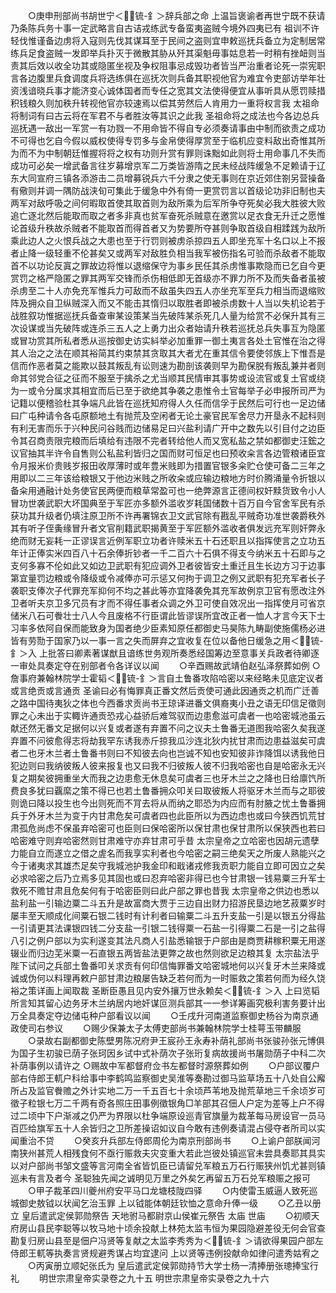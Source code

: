 <!-- { "loadSidebar": true } -->
　　○庚申刑部尚书胡世宁＜锍-釒＞辞兵部之命  上温旨褒谕者再世宁既不获请乃条陈兵务十事一定武略言自古诘戎练武专备蛮夷盗贼今境外四夷已有  祖训不许轻伐惟谨备边虏将入寇则先伐其谋耳至于民间之盗则宜申敕巡抚兵备立为定制居常练兵足食盗贼一发即举兵扑灭于微散其胁从歼其渠魁毋事姑息若一时稍有挫衄则当责其后效以收全功其或隐匿坐视及争权阻事忌成毁功者皆当严治重者论死一崇宪职言各边腹里兵食调度兵将选练俱在巡抚次则兵备其职视他官为难宜令吏部访举年壮资浅谙晓兵事才能济变心诚体国者而专任之宽其文法使得便宜从事听具从愿罚赎措积钱粮久则加秩升转视他官亦较速焉以偿其劳然后人肯用力一重将权言我  太祖命将制词有曰古云将在军君不与者胜汝等其识之此我  圣祖命将之成法也今各边总兵巡抚遇一敌出一军赏一有功戮一不用命皆不得自专必须奏请事由中制而欲责之成功不可得也乞自今假以威权使得专罚多与金帛使得厚赏至于临机应变料敌出奇惟其所为而不为中制朝廷惟握将将之权有功则升赏有罪则诛黜如此则将士用命事几不失而成功可必矣一增武备言往岁募增京军二万类皆游隋之民未经战阵缓急不足赖请于辽东大同宣府三镇各添游击二员增募锐兵六千分隶之使无事则在京近郊住劄另营操备有儆则并调一隅防战浃旬可集此于缓急中外有倚一更赏罚言以首级论功非旧制也夫两军对敌呼吸之间何暇取首使其取首则为敌所乘为后军所争夺死矣必我大胜彼大败追亡逐北然后能取而取之者多非真也贫军奋死杀贼意在邀赏以足衣食无升迁之愿惟论首级升秩故杀贼者不能取首而得首者又为势要所夺甚则争取首级自相蹂践为敌所乘此边人之火恨兵战之大患也至于行罚则被虏杀掠四五人即坐充军十名口以上不报者止降一级轻重不伦甚矣又或两军对敌胜负相当我军被伤指名可验而杀敌者不能取首不以功论反寘之罪故边将惟以退缩保守为事乡民任其杀虏惟事欺隐而已乞自今更赏罚之格严隐匿之罪其两军交锋而杀伤相低即无首级亦不罪力所不及而失备者虽被杀虏至二十人亦免充军惟兵力可敌而不敌虽失四五人亦坐充军至兵力相当而退缩败阵及拥众自卫纵贼深入而又不能击其惰归以取胜者即被杀虏数十人当以失机论若于战胜叙功惟据巡抚兵备查审某设策某当先破阵某杀死几人量为给赏不必保升其有三次设谋或当先破阵或连杀三五人之上勇力出众者始请升秩若巡抚总兵失事互为隐匿或冒功赏其所私者悉从巡按御史访实紏举必加重罪一御土夷言各处土官惟在治之得其人治之之法在顺其裕简其约束禁其贪取其大者尤在重其信令要使邻族上下惟吾是信而作恶者莫之能欺以鼓其叛乱有讼则速为勘剖该袭则早为勘保脱有叛乱兼并者则命其邻党合征之征而不服至于擒杀之尤当顺其民情审其事势或设流官或复土官或绕为一或令分属求其相宜而后已至于欲绝其争袭之患惟令土官每举子必申报所司严为记籍以便稽验杜其争端凡此皆在巡抚知府得人久任而信孚于民然后可行也一足边储曰广屯种请令各屯原额地土有抛荒及空闲者无论土豪官民军舍尽力开垦永不起科则有利无害而乐于兴种民问谷贱而边储易足曰兴盐利请广开中之数先以引目付之边臣令其召商责限完粮而后填给有违限不完者转给他人而又宽私盐之禁如都御史汪鋐之议官抽其半许令自售则公私盐利皆归之国而财可恒足也曰预收籴言各边管粮诸臣宜令月报米价贵贱岁报田收厚薄时或年豊米贱即为措置官银多籴贮仓使可备二三年之用即以二三年该给粮银又于他边米贱之所收籴或应输边粮地方时价腾涌量令折银以备籴用通融计处务使官民两便而粮草常盈可也一绝弊源言正德间权奸黩货致令小人冒功世袭武职大坏国典至于军匠亦多额外滥收岁耗国储数十百万自今官舍军民有杀获功其升级者仍填注原卫所不许再署锦衣卫文武官除有戡乱平贼奇功准世袭爵秩外其有听子侄夤缘冒升者文官削籍武职揭黄至于军匠额外滥收者俱发远充军则奸弊永绝而财无妄耗一正谬误言近例军职立功者许赎米五十石还职且以指挥使言之立功五年计正俸实米四百八十石余俸折钞者一千二百六十石俱不得支今纳米五十石即与之支何多寡不伦如此又如边卫武职有犯应调外卫者彼皆安土重迁且生长边方习于边事第宜量罚边粮或令降级或令减俸亦可示惩又何拘于调卫之例又武职有犯充军者长子袭职支俸次子代罪充军抑何不均之甚此等亦宜降袭免其充军故例京卫官有愿改注外卫者听夫京卫多冗员有才而不得任事者众调之外卫可使自效况出一指挥使月可省京储米八石可餋壮士八人今且废格不行臣谓此皆谬误所宜改正者一恤人才言今天下士习率多依阿自保而能致身为国者绝少臣素知原任都御史马昊陈九畴副使施儒杨必进皆有劳勚于国家乃以一事一言之失而屏弃之宜收复在位以备他日缓急之用＜锍-釒＞入  上批答曰卿素著谋猷且谙练世务观所奏悉经国筹边至意事关兵政者待卿逐一审处具奏定夺在别部者令各详议以闻
　　○辛酉赐故武靖伯赵弘泽祭葬如例
○詹事府兼翰林院学士霍韬＜锍-釒＞言自土鲁番攻陷哈密以来经略未见底定议者或言绝贡或言通贡  圣谕曰必有悔罪真正番文然后贡使可通此因通贡之机而广迁善之路中国待夷狄之体也今西番求贡尚书王琼译进番文俱裔夷小丑之语无印信足徵则罪之心未出于实輙许通贡恐戎心益骄后难驾驭而边患愈滋可虞者一也哈密城池虽云献还然无番文足据何以兴复或者遂有弃置不问之议夫土鲁番无道图我哈密久矣我遂弃置不问彼愈得志将劫我罕东诱我赤斤掠我瓜沙连北狄内扰甘肃而边患益滋矣可虞者二也牙木兰者土鲁番书则曰不知彼去向也岂诚不知也安知彼非诈降饵以诱我他日犯边则曰我纳彼叛人彼来报复也又曰我不归彼叛人彼不归我哈密也自是哈密永无兴复之期矣彼拥重坐大而我之边患愈无休息矣可虞者三也牙木兰之之降也日给廪饩所费良多犹曰覊縻之策不得已也若土鲁番拥众叩关曰取彼叛人将驱牙木兰而与之耶彼则诡曰降以投生也今出则死而不肎去将从而纳之耶恐为内应而有肘腋之忧土鲁番拥兵于外牙木兰为变于内甘肃危矣可虞者四也此臣所以为西边虑也或曰今狭西饥荒甘肃孤危尚虑不保虽弃哈密可也臣则曰保哈密所以保甘肃也保甘肃所以保狭西也若曰哈密难守则弃哈密然则甘肃难守亦弃甘肃可乎昔  太宗皇帝之立哈密也因胡元遗孽力能自立而遂立之借之虗名而我享实利者也今哈密之嗣三绝矣天之所废人熟能兴之今于诸夷求其雄杰足矣守我城池护我金印和戢诸戎修我贡职力能自立即可因立之矣必求哈密之后乃立焉多见其固也或曰忍弃哈密非得已也今甘肃银一钱易粟三升军士救死不赡甘肃且危矣何有于哈密臣则曰此户部之罪也昔我  太宗皇帝之供边也悉以盐利盐一引输边粟二斗五升是故富商大贾于三边自出财力招游民垦边地艺菽粟岁时屡丰至天顺成化间粟石银二钱时有计利者曰输粟二斗五升支盐一引是以银五分得盐一引请更其法课银四钱二分支盐一引银二钱得粟一石盐一引得粟二石是一引之盐得八引之例户部以为实利遂变其法凡商人引盐悉输银于户部由是商贾耕稼积粟无用遂辍业而归边芜米粟一石直银五两皆盐法更弊之故也然则欲足边粮其复  太宗盐法乎  陛下试问之兵部土鲁番叩关求贡有何印信悔罪番文哈密城地何以兴复牙木兰来降或诚或伪何以料理再敕户部甘肃边粮屡告缺乏若何而为一时赈救之策若何而为经久饶裕之策详画上闻取裁  圣断臣愚且见内安外攘万世永赖矣＜锍-釒＞入  上曰览韬所言知其留心边务牙木兰纳居内地奸谋叵测兵部其一一参详筹画究极利害务要计出万全具奏定夺边储屯种户部看议以闻
　　○壬戌升河南道监察御史杨谷为南京通政使司右参议
　　○赐少保兼太子太傅吏部尚书兼翰林院学士桂萼玉带麟服
　　○录故右副都御史陈壁男陈况府尹王宸孙王永寿补荫礼部尚书张骏孙张元博俱为国子生初骏已荫子张珂因乡试中式补荫次子张珩复病故援尚书屠勋荫子中科二次补荫事例以请许之
○赐故中军都督府佥书左都督时源祭葬如例
　　○户部议覆户部右侍郎王軏户科给事中李鹤鸣监察御史吴淮等奏勘过御马监草场五十八处自公廨所占及监官餋赡之外计实地二万一千五百七十余顷芦苇地及抛荒草地三千余顷岁可徵子粒银七万二千两有奇各照庄田事例徵银角□羊部其召佃人户定为差等上户不得过二顷中下户渐减之仍严为界限以杜争端原设巡青官旗量为裁革每马房设官一员马百匹给旗军五十人余皆归之卫所差操诏如议自今敢有违例奏请混占侵夺者所司以实闻重治不贷
　　○癸亥升兵部左侍郎周伦为南京刑部尚书
　　○上谕户部朕闻河南狭州甚荒人相残食何不亟行赈救夫灾变重大若此岂彼处镇巡官未尝具奏耶其具实以对户部尚书邹文盛等言河南全省皆饥臣已请留兑军粮五万石行赈狭州饥尤甚则镇巡未有言及者今  圣聪独先闻之诚明见万里之外矣乞再留五万石兑军粮赈之报可
　　○甲子裁革四川夔州府安平马口龙塘枝陇四驿
　　○内使雷玉威逼人致死巡城御史敖钺以状闻乞治玉罪  上以钺能体朝廷钦恤之意命升俸一级
　　○乙丑以册立  皇后遣武定侯郭勋祭告  天地驸马都尉京山侯崔元祭告  太庙  世庙
　　○初顺天府房山县民李聪等以牧马地十顷余投献上林苑太监韦恒为果园隐避差役无何会官查勘复归房山县至是佃户冯贤等复献之太监李秀秀为＜锍-釒＞请欲得果园户部左侍郎王軏等执奏言贤规避秀谋占均宜逮问  上以贤等违例投献命如律问遣秀姑宥之
　　○丙寅册立顺妃张氏为  皇后遣武定侯郭勋持节大学士杨一清捧册张璁捧宝行礼
　　明世宗肃皇帝实录卷之九十五
明世宗肃皇帝实录卷之九十六
